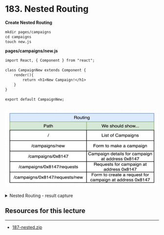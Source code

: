 # 183. Nested Routing

**Create Nested Routing**
```
mkdir pages/campaigns
cd campaigns
touch new.js
```

**pages/campaigns/new.js**
```
import React, { Component } from "react";

class CampaignNew extends Component {
    render(){
        return <h1>New Campaign!</h1>
    }
}

export default CampaignNew;
```

![158.6_App-Mockups.png](../imgs/158.6_App-Mockups.png)
---

<details>
  <summary>Nested Routing - result capture</summary>

![183.1_Nested-Routing.png](../imgs/183.1_Nested-Routing.png)
---
</details>    

##  Resources for this lecture

---

-   [187-nested.zip](https://beatlesm.s3.us-west-1.amazonaws.com/ethereum-and-solidity-complete-developer-guide/187-nested.zip)
